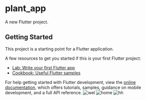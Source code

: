 # plant_app

A new Flutter project.

## Getting Started

This project is a starting point for a Flutter application.

A few resources to get you started if this is your first Flutter project:

- [Lab: Write your first Flutter app](https://docs.flutter.dev/get-started/codelab)
- [Cookbook: Useful Flutter samples](https://docs.flutter.dev/cookbook)

For help getting started with Flutter development, view the
[online documentation](https://docs.flutter.dev/), which offers tutorials,
samples, guidance on mobile development, and a full API reference.
![wel](https://user-images.githubusercontent.com/124524628/216951341-bc374df7-e3d6-45e1-8d62-f810c0a76786.png)
![home](https://user-images.githubusercontent.com/124524628/216951337-390737f0-437e-42d7-bbe0-299103ae1292.png)
![hh](https://user-images.githubusercontent.com/124524628/216951330-242c6ce2-ac82-4bb7-b4c5-6efd0126f241.png)
